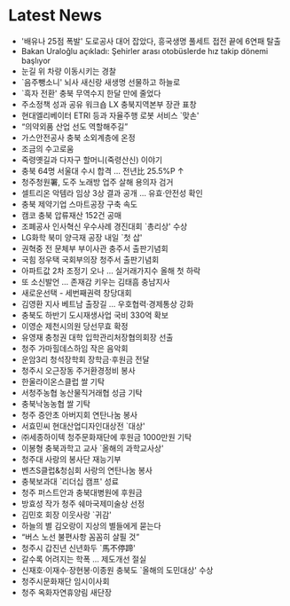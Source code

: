 # Latest News
-  '배유나 25점 폭발' 도로공사 대어 잡았다, 흥국생명 풀세트 접전 끝에 6연패 탈출
-  Bakan Uraloğlu açıkladı: Şehirler arası otobüslerde hız takip dönemi başlıyor
-  눈길 위 차량 이동시키는 경찰
-  `음주뺑소니' 뇌사 새신랑 새생명 선물하고 하늘로
-  `흑자 전환' 충북 무역수지 한달 만에 줄었다
-  주소정책 성과 공유 워크숍 LX 충북지역본부 장관 표창
-  현대엘리베이터 ETRI 등과 자율주행 로봇 서비스 `맞손'
-  “의약외품 산업 선도 역할해주길”
-  가스안전공사 충북 소외계층에 온정
-  조금의 수고로움
-  죽령옛길과 다자구 할머니(죽령산신) 이야기
-  충북 64명 서울대 수시 합격 … 전년比 25.5%P ↑
-  청주청원署, 도주 노래방 업주 살해 용의자 검거
-  셀트리온 악템라 임상 3상 결과 공개 … 유효·안전성 확인
-  충북 제약기업 스마트공장 구축 속도
-  캠코 충북 압류재산 152건 공매
-  조폐공사 인사혁신 우수사례 경진대회 `총리상' 수상
-  LG화학 북미 양극재 공장 내일 `첫 삽'
-  권혁중 전 문체부 부이사관 충주서 출판기념회
-  국힘 정우택 국회부의장 청주서 출판기념회
-  아파트값 2차 조정기 오나 … 실거래가지수 올해 첫 하락
-  또 소신발언 … 존재감 키우는 김태흠 충남지사
-  새로운선택 - 세번째권력 창당대회
-  김영환 지사 베트남 출장길 … 우호협력·경제통상 강화
-  충북도 하반기 도시재생사업 국비 330억 확보
-  이영순 제천시의원 당선무효 확정
-  유영재 충청권 대학 입학관리처장협의회장 선출
-  청주 가마힐데스하임 작은 음악회
-  운암3리 청석장학회 장학금·후원금 전달
-  청주시 오근장동 주거환경정비 봉사
-  한울라이온스클럽 쌀 기탁
-  서청주농협 농산물직거래협 성금 기탁
-  충북낙농농협 쌀 기탁
-  청주 증안초 아버지회 연탄나눔 봉사
-  서효민씨 현대산업디자인대상전 `대상'
-  ㈜세종하이텍 청주문화재단에 후원금 1000만원 기탁
-  이봉형 충북과학고 교사 `올해의 과학교사상'
-  청주대 사랑의 봉사단 재능기부
-  벤츠S클럽&청심회 사랑의 연탄나눔 봉사
-  충북보과대 `리더십 캠프' 성료
-  청주 퍼스트안과 충북대병원에 후원금
-  방효성 작가 청주 쉐마국제미술상 선정
-  김민호 회장 이웃사랑 `귀감'
-  하늘의 별 김오랑이 지상의 별들에게 묻는다
-  “버스 노선 불편사항 꼼꼼히 살필 것”
-  청주시 갑진년 신년화두 `馬不停蹄'
-  갈수록 어려지는 학폭 … 제도개선 절실
-  신재호·이재수·장현봉·이종원 충북도 `올해의 도민대상' 수상
-  청주시문화재단 임시이사회
-  청주 옥화자연휴양림 새단장
